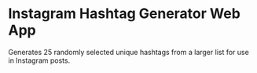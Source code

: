 # Instagram Hashtag Generator Web App

Generates 25 randomly selected unique hashtags from a larger list for use in Instagram posts.